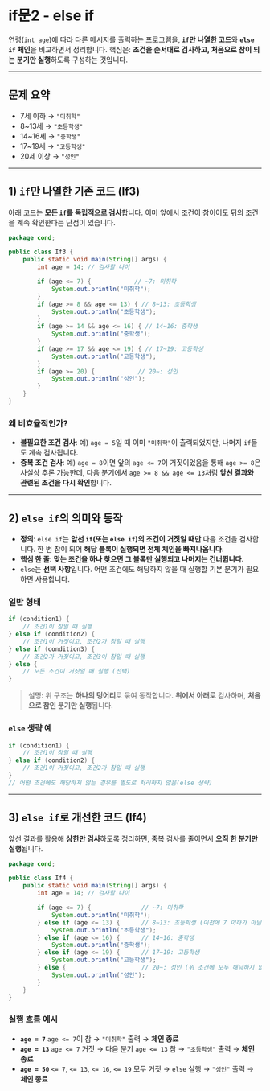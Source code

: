 # if문2 - else if

연령(`int age`)에 따라 다른 메시지를 출력하는 프로그램을, **`if`만 나열한 코드**와 **`else if` 체인**을 비교하면서 정리합니다. 핵심은: **조건을 순서대로 검사하고, 처음으로 참이 되는 분기만 실행**하도록 구성하는 것입니다.

---

## 문제 요약

* 7세 이하 → `"미취학"`
* 8~13세 → `"초등학생"`
* 14~16세 → `"중학생"`
* 17~19세 → `"고등학생"`
* 20세 이상 → `"성인"`

---

## 1) `if`만 나열한 기존 코드 (If3)

아래 코드는 **모든 `if`를 독립적으로 검사**합니다. 이미 앞에서 조건이 참이어도 뒤의 조건을 계속 확인한다는 단점이 있습니다.

```java
package cond;

public class If3 {
    public static void main(String[] args) {
        int age = 14; // 검사할 나이

        if (age <= 7) {            // ~7: 미취학
            System.out.println("미취학");
        }
        if (age >= 8 && age <= 13) { // 8~13: 초등학생
            System.out.println("초등학생");
        }
        if (age >= 14 && age <= 16) { // 14~16: 중학생
            System.out.println("중학생");
        }
        if (age >= 17 && age <= 19) { // 17~19: 고등학생
            System.out.println("고등학생");
        }
        if (age >= 20) {            // 20~: 성인
            System.out.println("성인");
        }
    }
}
```

### 왜 비효율적인가?

* **불필요한 조건 검사**: 예) `age = 5`일 때 이미 `"미취학"`이 출력되었지만, 나머지 `if`들도 계속 검사됩니다.
* **중복 조건 검사**: 예) `age = 8`이면 앞의 `age <= 7`이 거짓이었음을 통해 `age >= 8`은 사실상 추론 가능한데, 다음 분기에서 `age >= 8 && age <= 13`처럼 **앞선 결과와 관련된 조건을 다시 확인**합니다.

---

## 2) `else if`의 의미와 동작

* **정의**: `else if`는 **앞선 `if`(또는 `else if`)의 조건이 거짓일 때만** 다음 조건을 검사합니다. 한 번 참이 되어 **해당 블록이 실행되면 전체 체인을 빠져나옵니다**.
* **핵심 한 줄**: **맞는 조건을 하나 찾으면 그 블록만 실행되고 나머지는 건너뜁니다.**
* `else`는 **선택 사항**입니다. 어떤 조건에도 해당하지 않을 때 실행할 기본 분기가 필요하면 사용합니다.

### 일반 형태

```java
if (condition1) {
    // 조건1이 참일 때 실행
} else if (condition2) {
    // 조건1이 거짓이고, 조건2가 참일 때 실행
} else if (condition3) {
    // 조건2가 거짓이고, 조건3이 참일 때 실행
} else {
    // 모든 조건이 거짓일 때 실행 (선택)
}
```

> 설명: 위 구조는 **하나의 덩어리**로 묶여 동작합니다. **위에서 아래로** 검사하며, **처음으로 참인 분기만 실행**됩니다.

### `else` 생략 예

```java
if (condition1) {
    // 조건1이 참일 때 실행
} else if (condition2) {
    // 조건1이 거짓이고, 조건2가 참일 때 실행
}
// 어떤 조건에도 해당하지 않는 경우를 별도로 처리하지 않음(else 생략)
```

---

## 3) `else if`로 개선한 코드 (If4)

앞선 결과를 활용해 **상한만 검사**하도록 정리하면, 중복 검사를 줄이면서 **오직 한 분기만 실행**됩니다.

```java
package cond;

public class If4 {
    public static void main(String[] args) {
        int age = 14; // 검사할 나이

        if (age <= 7) {              // ~7: 미취학
            System.out.println("미취학");
        } else if (age <= 13) {      // 8~13: 초등학생 (이전에 7 이하가 아님이 확정됨)
            System.out.println("초등학생");
        } else if (age <= 16) {      // 14~16: 중학생
            System.out.println("중학생");
        } else if (age <= 19) {      // 17~19: 고등학생
            System.out.println("고등학생");
        } else {                     // 20~: 성인 (위 조건에 모두 해당하지 않을 때)
            System.out.println("성인");
        }
    }
}
```

### 실행 흐름 예시

* **`age = 7`**
  `age <= 7`이 참 → `"미취학"` 출력 → **체인 종료**
* **`age = 13`**
  `age <= 7` 거짓 → 다음 분기 `age <= 13` 참 → `"초등학생"` 출력 → **체인 종료**
* **`age = 50`**
  `<= 7`, `<= 13`, `<= 16`, `<= 19` 모두 거짓 → `else` 실행 → `"성인"` 출력 → **체인 종료**
